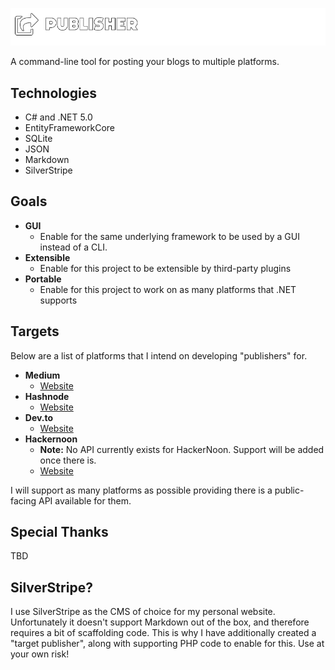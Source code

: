 ![Publisher Logo](https://github.com/LoveDuckie/publisher/blob/main/logos/png/publisher.png?raw=true)

A command-line tool for posting your blogs to multiple platforms.

## Technologies

* C# and .NET 5.0
* EntityFrameworkCore
* SQLite
* JSON
* Markdown
* SilverStripe

## Goals
* **GUI**
   * Enable for the same underlying framework to be used by a GUI instead of a CLI.  
* **Extensible**
   * Enable for this project to be extensible by third-party plugins
* **Portable**
   * Enable for this project to work on as many platforms that .NET supports 

## Targets
Below are a list of platforms that I intend on developing "publishers" for.

* **Medium**
    * [Website](http://medium.com/)
* **Hashnode**
    * [Website](https://hashnode.com/)
* **Dev.to**
    * [Website](https://dev.to/) 
* **Hackernoon**
    * **Note:** No API currently exists for HackerNoon. Support will be added once there is.
    * [Website](https://hackernoon.com/)

I will support as many platforms as possible providing there is a public-facing API available for them.

## Special Thanks

TBD

## SilverStripe?

I use SilverStripe as the CMS of choice for my personal website. Unfortunately it doesn't support Markdown out of the box, and therefore requires a bit of scaffolding code. This is why I have additionally created a "target publisher", along with supporting PHP code to enable for this. Use at your own risk!
